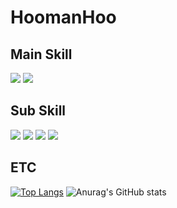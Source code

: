 
# HoomanHoo

## Main Skill
<img src="https://img.shields.io/badge/Spring%20Boot-6DB33F?style=flat-square&logo=Spring%20Boot&logoColor=black"/> <img src="https://img.shields.io/badge/Java-437291?style=flat-square&logo=openjdk&logoColor=black"/>

## Sub Skill
<img src="https://img.shields.io/badge/Python-3776AB?style=flat-square&logo=python&logoColor=black"/> <img src="https://img.shields.io/badge/Django-092E20?style=flat-square&logo=django&logoColor=black"/>  <img src="https://img.shields.io/badge/HTML5-E34F26?style=flat-square&logo=html5&logoColor=black"/>  <img src="https://img.shields.io/badge/JavaScript-F7DF1E?style=flat-square&logo=javascript&logoColor=black"/>

## ETC

[![Top Langs](https://github-readme-stats.vercel.app/api/top-langs/?username=HoomanHoo&layout=compact)](https://github.com/HoomanHoo/github-readme-stats) ![Anurag's GitHub stats](https://github-readme-stats.vercel.app/api?username=HoomanHoo&show_icons=true&theme=radical)


<!--
**HoomanHoo/HoomanHoo** is a ✨ _special_ ✨ repository because its `README.md` (this file) appears on your GitHub profile.

Here are some ideas to get you started:

- 🔭 I’m currently working on ...
- 🌱 I’m currently learning ...
- 👯 I’m looking to collaborate on ...
- 🤔 I’m looking for help with ...
- 💬 Ask me about ...
- 📫 How to reach me: ...
- 😄 Pronouns: ...
- ⚡ Fun fact: ...
-->
